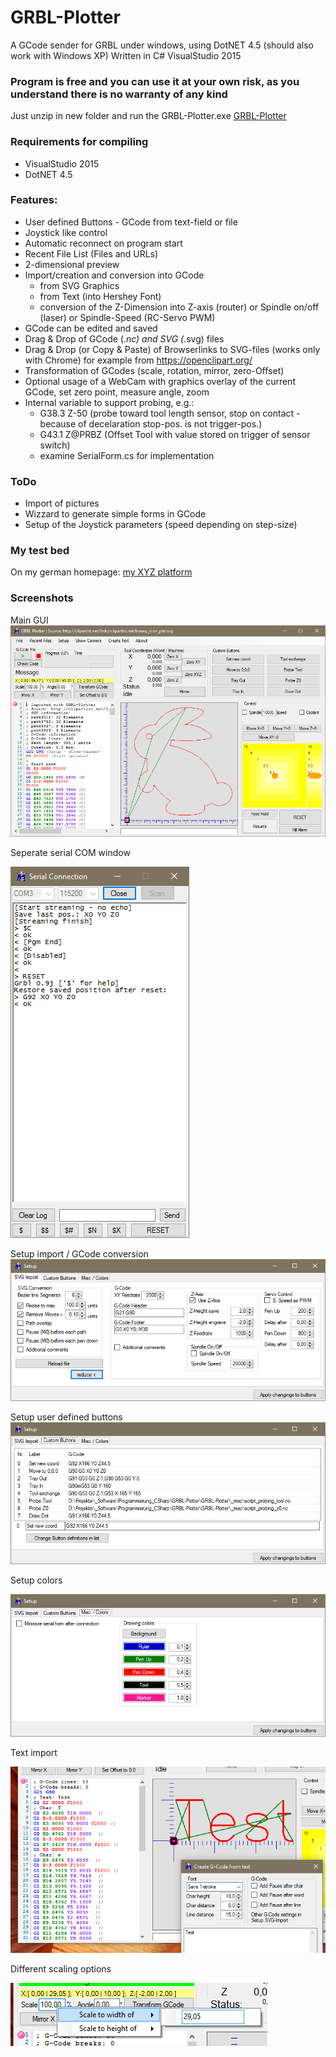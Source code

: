 # GRBL-Plotter
A GCode sender for GRBL under windows, using DotNET 4.5 (should also work with Windows XP)
Written in C# VisualStudio 2015 

### Program is free and you can use it at your own risk, as you understand there is no warranty of any kind
Just unzip in new folder and run the GRBL-Plotter.exe
[GRBL-Plotter](GRBL-Plotter.zip)

### Requirements for compiling
* VisualStudio 2015 
* DotNET 4.5

### Features:
* User defined Buttons - GCode from text-field or file
* Joystick like control
* Automatic reconnect on program start
* Recent File List (Files and URLs)
* 2-dimensional preview
* Import/creation and conversion into GCode 
  - from SVG Graphics
  - from Text (into Hershey Font)
  - conversion of the Z-Dimension into Z-axis (router) or Spindle on/off (laser) or Spindle-Speed (RC-Servo PWM) 
* GCode can be edited and saved
* Drag & Drop of GCode (*.nc) and SVG (*.svg) files
* Drag & Drop (or Copy & Paste) of Browserlinks to SVG-files (works only with Chrome) for example from https://openclipart.org/
* Transformation of GCodes (scale, rotation, mirror, zero-Offset)
* Optional usage of a WebCam with graphics overlay of the current GCode, set zero point, measure angle, zoom
* Internal variable to support probing, e.g.:
  - G38.3 Z-50		(probe toward tool length sensor, stop on contact - because of decelaration stop-pos. is not trigger-pos.)
  - G43.1 Z@PRBZ	(Offset Tool with value stored on trigger of sensor switch)
  - examine SerialForm.cs for implementation

### ToDo
* Import of pictures
* Wizzard to generate simple forms in GCode
* Setup of the Joystick parameters (speed depending on step-size)

### My test bed
On my german homepage:
[my XYZ platform](http://www.hasi.890m.com/)

### Screenshots
Main GUI
![GRBL-Plotter GUI](GRBLPlotter_GUI.png?raw=true "Main GUI")

Seperate serial COM window

![GRBL-Plotter COM interface](GRBLPlotter_COM.png?raw=true "Serial connection")

Setup import / GCode conversion
![GRBL-Plotter Setup1](GRBLPlotter_Setup1.png?raw=true "Setup1")

Setup user defined buttons
![GRBL-Plotter Setup2](GRBLPlotter_Setup2.png?raw=true "Setup2")

Setup colors

![GRBL-Plotter Setup3](GRBLPlotter_Setup3.png?raw=true "Setup3")

Text import

![GRBL-Plotter Text](GRBLPlotter_Text.png?raw=true "Text conversion")

Different scaling options

![GRBL-Plotter Scaling](GRBLPlotter_scaling.png?raw=true "GCode scaling")
